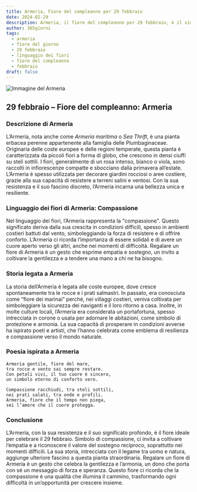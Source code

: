 ```yaml
---
title: Armeria, Fiore del compleanno per 29 febbraio
date: 2024-02-29
description: Armeria, il fiore del compleanno per 29 febbraio, è il simbolo di Compassione. Scopri il suo significato unico, le storie affascinanti e la poesia che celebra la sua bellezza.
author: 365giorni
tags:
  - armeria
  - fiore del giorno
  - 29 febbraio
  - linguaggio dei fiori
  - fiore del compleanno
  - febbraio
draft: false
---
```


![Immagine del Armeria](https://cdn.pixabay.com/photo/2019/05/02/18/43/thrift-4174262_1280.jpg)

## 29 febbraio – Fiore del compleanno: Armeria

### Descrizione di Armeria

L’Armeria, nota anche come _Armeria maritima_ o _Sea Thrift_, è una pianta erbacea perenne appartenente alla famiglia delle Plumbaginaceae. Originaria delle coste europee e delle regioni temperate, questa pianta è caratterizzata da piccoli fiori a forma di globo, che crescono in densi ciuffi su steli sottili. I fiori, generalmente di un rosa intenso, bianco o viola, sono raccolti in infiorescenze compatte e sbocciano dalla primavera all’estate. L’Armeria è spesso utilizzata per decorare giardini rocciosi o aree costiere, grazie alla sua capacità di resistere a terreni salini e ventosi. Con la sua resistenza e il suo fascino discreto, l’Armeria incarna una bellezza unica e resiliente.

### Linguaggio dei fiori di Armeria: Compassione

Nel linguaggio dei fiori, l’Armeria rappresenta la "compassione". Questo significato deriva dalla sua crescita in condizioni difficili, spesso in ambienti costieri battuti dal vento, simboleggiando la forza di resistere e di offrire conforto. L’Armeria ci ricorda l’importanza di essere solidali e di avere un cuore aperto verso gli altri, anche nei momenti di difficoltà. Regalare un fiore di Armeria è un gesto che esprime empatia e sostegno, un invito a coltivare la gentilezza e a tendere una mano a chi ne ha bisogno.

### Storia legata a Armeria

La storia dell’Armeria è legata alle coste europee, dove cresce spontaneamente tra le rocce e i prati salmastri. In passato, era conosciuta come “fiore dei marinai” perché, nei villaggi costieri, veniva coltivata per simboleggiare la sicurezza dei naviganti e il loro ritorno a casa. Inoltre, in molte culture locali, l’Armeria era considerata un portafortuna, spesso intrecciata in corone o usata per adornare le abitazioni, come simbolo di protezione e armonia. La sua capacità di prosperare in condizioni avverse ha ispirato poeti e artisti, che l’hanno celebrata come emblema di resilienza e compassione verso il mondo naturale.

### Poesia ispirata a Armeria

```
Armeria gentile, fiore del mare,  
tra rocce e vento sai sempre restare.  
Con petali vivi, il tuo cuore è sincero,  
un simbolo eterno di conforto vero.  

Compassione racchiudi, tra steli sottili,  
nei prati salati, tra onde e profili.  
Armeria, fiore che il tempo non piega,  
sei l’amore che il cuore protegga.  
```

### Conclusione

L’Armeria, con la sua resistenza e il suo significato profondo, è il fiore ideale per celebrare il 29 febbraio. Simbolo di compassione, ci invita a coltivare l’empatia e a riconoscere il valore del sostegno reciproco, soprattutto nei momenti difficili. La sua storia, intrecciata con il legame tra uomo e natura, aggiunge ulteriore fascino a questa pianta straordinaria. Regalare un fiore di Armeria è un gesto che celebra la gentilezza e l’armonia, un dono che porta con sé un messaggio di forza e speranza. Questo fiore ci ricorda che la compassione è una qualità che illumina il cammino, trasformando ogni difficoltà in un’opportunità per crescere insieme.
